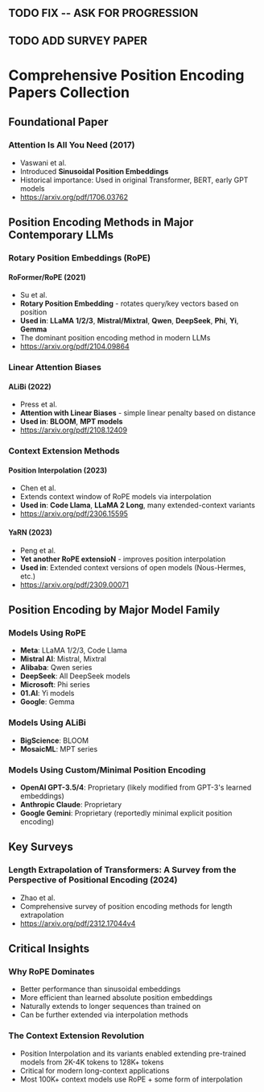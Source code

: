 ## TODO FIX -- ASK FOR PROGRESSION
## TODO ADD SURVEY PAPER

# Comprehensive Position Encoding Papers Collection

## Foundational Paper

### **Attention Is All You Need (2017)**
- Vaswani et al.
- Introduced **Sinusoidal Position Embeddings**
- Historical importance: Used in original Transformer, BERT, early GPT models
- https://arxiv.org/pdf/1706.03762

## Position Encoding Methods in Major Contemporary LLMs

### Rotary Position Embeddings (RoPE)

#### **RoFormer/RoPE (2021)**
- Su et al.
- **Rotary Position Embedding** - rotates query/key vectors based on position
- **Used in**: **LLaMA 1/2/3**, **Mistral/Mixtral**, **Qwen**, **DeepSeek**, **Phi**, **Yi**, **Gemma**
- The dominant position encoding method in modern LLMs
- https://arxiv.org/pdf/2104.09864

### Linear Attention Biases

#### **ALiBi (2022)**
- Press et al.
- **Attention with Linear Biases** - simple linear penalty based on distance
- **Used in**: **BLOOM**, **MPT models**
- https://arxiv.org/pdf/2108.12409

### Context Extension Methods

#### **Position Interpolation (2023)**
- Chen et al.
- Extends context window of RoPE models via interpolation
- **Used in**: **Code Llama**, **LLaMA 2 Long**, many extended-context variants
- https://arxiv.org/pdf/2306.15595

#### **YaRN (2023)**
- Peng et al.
- **Yet another RoPE extensioN** - improves position interpolation
- **Used in**: Extended context versions of open models (Nous-Hermes, etc.)
- https://arxiv.org/pdf/2309.00071

## Position Encoding by Major Model Family

### Models Using RoPE
- **Meta**: LLaMA 1/2/3, Code Llama
- **Mistral AI**: Mistral, Mixtral
- **Alibaba**: Qwen series
- **DeepSeek**: All DeepSeek models
- **Microsoft**: Phi series
- **01.AI**: Yi models
- **Google**: Gemma

### Models Using ALiBi
- **BigScience**: BLOOM
- **MosaicML**: MPT series

### Models Using Custom/Minimal Position Encoding
- **OpenAI GPT-3.5/4**: Proprietary (likely modified from GPT-3's learned embeddings)
- **Anthropic Claude**: Proprietary
- **Google Gemini**: Proprietary (reportedly minimal explicit position encoding)

## Key Surveys

### **Length Extrapolation of Transformers: A Survey from the Perspective of Positional Encoding (2024)**
- Zhao et al.
- Comprehensive survey of position encoding methods for length extrapolation
- https://arxiv.org/pdf/2312.17044v4

## Critical Insights

### Why RoPE Dominates
- Better performance than sinusoidal embeddings
- More efficient than learned absolute position embeddings
- Naturally extends to longer sequences than trained on
- Can be further extended via interpolation methods

### The Context Extension Revolution
- Position Interpolation and its variants enabled extending pre-trained models from 2K-4K tokens to 128K+ tokens
- Critical for modern long-context applications
- Most 100K+ context models use RoPE + some form of interpolation
